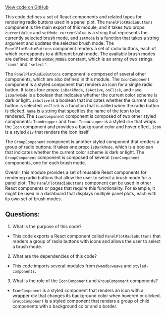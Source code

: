 [View code on GitHub](https://github.com/wandb/weave/weave-js/src/components/Panel2/PanelPlot/RadioButtons.tsx)

This code defines a set of React components and related types for rendering radio buttons used in a panel plot. The `PanelPlotRadioButtons` component is the main export of this module, and it takes two props: `currentValue` and `setMode`. `currentValue` is a string that represents the currently selected brush mode, and `setMode` is a function that takes a string argument and updates the selected brush mode. The `PanelPlotRadioButtons` component renders a set of radio buttons, each of which corresponds to a different brush mode. The available brush modes are defined in the `BRUSH_MODES` constant, which is an array of two strings: `'zoom'` and `'select'`. 

The `PanelPlotRadioButtons` component is composed of several other components, which are also defined in this module. The `IconComponent` component is a styled component that renders an icon for a single radio button. It takes four props: `isDarkMode`, `isActive`, `onClick`, and `name`. `isDarkMode` is a boolean that indicates whether the current color scheme is dark or light. `isActive` is a boolean that indicates whether the current radio button is selected. `onClick` is a function that is called when the radio button is clicked. `name` is a string that specifies the name of the icon to be rendered. The `IconComponent` component is composed of two other styled components: `IconWrapper` and `Icon`. `IconWrapper` is a styled `div` that wraps the `Icon` component and provides a background color and hover effect. `Icon` is a styled `div` that renders the icon itself. 

The `GroupComponent` component is another styled component that renders a group of radio buttons. It takes one prop: `isDarkMode`, which is a boolean that indicates whether the current color scheme is dark or light. The `GroupComponent` component is composed of several `IconComponent` components, one for each brush mode. 

Overall, this module provides a set of reusable React components for rendering radio buttons that allow the user to select a brush mode for a panel plot. The `PanelPlotRadioButtons` component can be used in other React components or pages that require this functionality. For example, it might be used in a dashboard that displays multiple panel plots, each with its own set of brush modes.
## Questions: 
 1. What is the purpose of this code?
- This code exports a React component called `PanelPlotRadioButtons` that renders a group of radio buttons with icons and allows the user to select a brush mode.

2. What are the dependencies of this code?
- This code imports several modules from `@wandb/weave` and `styled-components`.

3. What is the role of the `IconComponent` and `GroupComponent` components?
- `IconComponent` is a styled component that renders an icon with a wrapper div that changes its background color when hovered or clicked. `GroupComponent` is a styled component that renders a group of child components with a background color and a border.